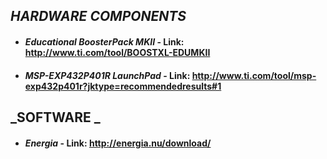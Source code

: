 ## **_HARDWARE COMPONENTS_**
- #### **_Educational BoosterPack MKII_** - Link: http://www.ti.com/tool/BOOSTXL-EDUMKII
- #### **_MSP-EXP432P401R LaunchPad_** - Link:  http://www.ti.com/tool/msp-exp432p401r?jktype=recommendedresults#1

## **_SOFTWARE _**
- #### **_Energia_** - Link: http://energia.nu/download/
